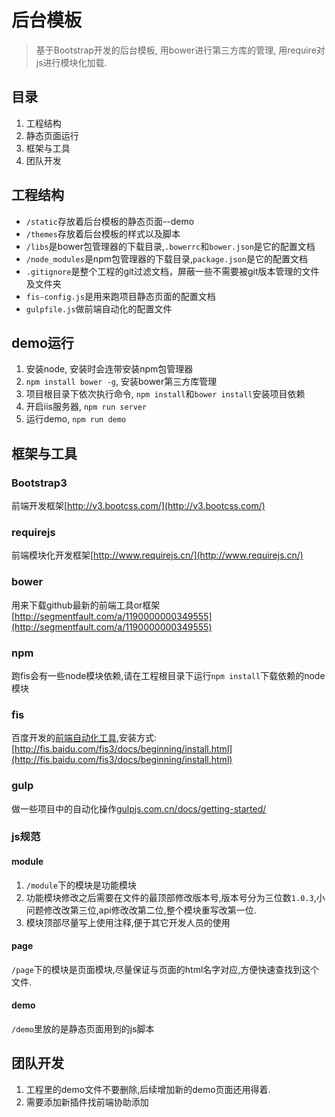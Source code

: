 # 后台模板

> 基于Bootstrap开发的后台模板,
> 用bower进行第三方库的管理,
> 用require对js进行模块化加载.

## 目录

1. 工程结构
2. 静态页面运行
3. 框架与工具
4. 团队开发

## 工程结构

* `/static`存放着后台模板的静态页面--demo
* `/themes`存放着后台模板的样式以及脚本
* `/libs`是bower包管理器的下载目录,`.bowerrc`和`bower.json`是它的配置文档
* `/node_modules`是npm包管理器的下载目录,`package.json`是它的配置文档
* `.gitignore`是整个工程的git过滤文档，屏蔽一些不需要被git版本管理的文件及文件夹
* `fis-config.js`是用来跑项目静态页面的配置文档
* `gulpfile.js`做前端自动化的配置文件

## demo运行

1. 安装node, 安装时会连带安装npm包管理器
2. `npm install bower -g`, 安装bower第三方库管理
3. 项目根目录下依次执行命令, `npm install`和`bower install`安装项目依赖
4. 开启iis服务器, `npm run server`
5. 运行demo, `npm run demo`

## 框架与工具

### Bootstrap3
前端开发框架[http://v3.bootcss.com/](http://v3.bootcss.com/)

### requirejs

前端模块化开发框架[http://www.requirejs.cn/](http://www.requirejs.cn/)

### bower

用来下载github最新的前端工具or框架[http://segmentfault.com/a/1190000000349555](http://segmentfault.com/a/1190000000349555)

### npm

跑fis会有一些node模块依赖,请在工程根目录下运行`npm install`下载依赖的node模块

### fis

百度开发的[前端自动化工具](http://fis.baidu.com/),安装方式:[http://fis.baidu.com/fis3/docs/beginning/install.html](http://fis.baidu.com/fis3/docs/beginning/install.html)

### gulp

做一些项目中的自动化操作[gulpjs.com.cn/docs/getting-started/](gulpjs.com.cn/docs/getting-started/)

### js规范

#### module

1. `/module`下的模块是功能模块
2. 功能模块修改之后需要在文件的最顶部修改版本号,版本号分为三位数`1.0.3`,小问题修改改第三位,api修改改第二位,整个模块重写改第一位.
3. 模块顶部尽量写上使用注释,便于其它开发人员的使用

#### page

`/page`下的模块是页面模块,尽量保证与页面的html名字对应,方便快速查找到这个文件.

#### demo
`/demo`里放的是静态页面用到的js脚本


## 团队开发

1. 工程里的demo文件不要删除,后续增加新的demo页面还用得着.
2. 需要添加新插件找前端协助添加